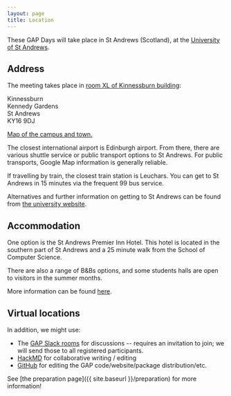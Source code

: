 ```yaml
---
layout: page
title: Location
---
```

These GAP Days will take place in St Andrews (Scotland),
at the [University of St Andrews](https://st-andrews.ac.uk).


## Address

The meeting takes place in [room XL of Kinnessburn building](https://www.st-andrews.ac.uk/roomBookingView/index/201-A_00_RM%20XL#map): 


Kinnessburn<br>
Kennedy Gardens<br>
St Andrews<br>
KY16 9DJ

<!-- 

[University website with travel suggestions.](https://rptu.de/en/routes-and-means-of-transport).

 48 in floor 4 (which is the second above ground...)
- room 436: main room
- room 419: secondary room
- room 430: office of Max Horn
- online / hybrid: [Gather.town meeting room](https://app.gather.town/app/8v9jQV7Yeftv5bz1/GAPDays)
-->

[Map of the campus and town.](https://www.st-andrews.ac.uk/maps/)


The closest international airport is Edinburgh airport. From there, there are various shuttle service or public transport options to St Andrews. For public transports, Google Map information is generally reliable. 

If travelling by train, the closest train station is Leuchars. You can get to St Andrews in 15 minutes via the frequent 99 bus service. 

Alternatives and further information on getting to St Andrews can be found from [the university website](https://www.st-andrews.ac.uk/visiting/travel/). 


## Accommodation

One option is the St Andrews Premier Inn Hotel. This hotel is located in the southern part of St Andrews and a 25 minute walk from the School of Computer Science.

There are also a range of B&Bs options, and some students halls are open to visitors in the summer months. 

More information can be found [here](https://www.st-andrews.ac.uk/visiting/accommodation/). 


<!-- 
## Restaurants

TODO: recommend some restaurants
-->


## Virtual locations

In addition, we might use:
- The [GAP Slack rooms](https://gap-system.slack.com) for discussions -- requires
  an invitation to join; we will send those to all registered participants.
- [HackMD](https://hackmd.io) for collaborative writing / editing
- [GitHub](https://github.com) for editing the GAP code/website/package distribution/etc.

See [the preparation page]({{ site.baseurl }}/preparation) for more information!

